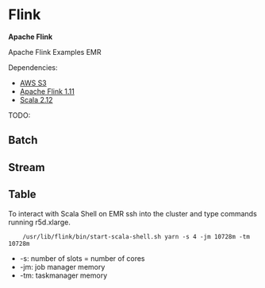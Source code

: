 # Flink

**Apache Flink**

Apache Flink Examples EMR

Dependencies:
* [AWS S3](https://aws.amazon.com/s3/)
* [Apache Flink 1.11](https://ci.apache.org/projects/flink/flink-docs-stable/)
* [Scala 2.12](https://www.scala-lang.org/download/2.12.10.html)

TODO:

Batch
-

Stream
-  
 

Table
-

To interact with Scala Shell on EMR ssh into the cluster and type commands running r5d.xlarge.
    
        /usr/lib/flink/bin/start-scala-shell.sh yarn -s 4 -jm 10728m -tm 10728m
        
 * -s: number of slots = number of cores
 * -jm: job manager memory
 * -tm: taskmanager memory

        